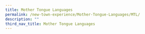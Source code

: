 ```yaml
---
title: Mother Tongue Languages
permalink: /new-town-experience/Mother-Tongue-Languages/MTL/
description: ""
third_nav_title: Mother Tongue Languages
---
```

